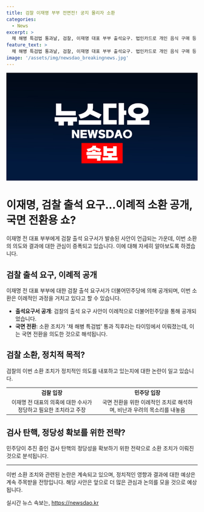 ```yaml
---
title: 검찰 이재명 부부 전면전! 궁지 몰리자 소환
categories:
  - News
excerpt: >
  채 해병 특검법 통과날, 검찰, 이재명 대표 부부 출석요구. 법인카드로 개인 음식 구매 등 의혹. 민주당, 국면 전환용 쇼 비판. 이재명 7번째 검찰 소환, 민주당 탄핵조사 추진 정당화 목적 주장. 국민의힘 이 대표 지키기 위한 무도한 행동. 7월 중순 탄핵 검사 법사위 심판 예정.
feature_text: >
  채 해병 특검법 통과날, 검찰, 이재명 대표 부부 출석요구. 법인카드로 개인 음식 구매 등 의혹. 민주당, 국면 전환용 쇼 비판. 이재명 7번째 검찰 소환, 민주당 탄핵조사 추진 정당화 목적 주장. 국민의힘 이 대표 지키기 위한 무도한 행동. 7월 중순 탄핵 검사 법사위 심판 예정.
image: '/assets/img/newsdao_breakingnews.jpg'
---
```


<p><img src="/assets/img/newsdao_breakingnews.jpg" alt="bookingtag 속보" /></p>

<h1>이재명, 검찰 출석 요구…이례적 소환 공개, 국면 전환용 쇼?</h1>

<p data-ke-size="size16">이재명 전 대표 부부에게 검찰 출석 요구서가 발송된 사안이 언급되는 가운데, 이번 소환의 의도와 결과에 대한 관심이 증폭되고 있습니다. 이에 대해 자세히 알아보도록 하겠습니다.</p>

<h2 data-ke-size="size26">검찰 출석 요구, 이례적 공개</h2>

<p data-ke-size="size16">이재명 전 대표 부부에 대한 검찰 출석 요구서가 더불어민주당에 의해 공개되며, 이번 소환은 이례적인 과정을 거치고 있다고 할 수 있습니다.</p>

<ul>
  <li><b>출석요구서 공개</b>: 검찰의 출석 요구 사안이 이례적으로 더불어민주당을 통해 공개되었습니다.</li>
  <li><b>국면 전환</b>: 소환 조치가 '채 해병 특검법' 통과 직후라는 타이밍에서 이뤄졌는데, 이는 국면 전환을 의도한 것으로 해석됩니다.</li>
</ul>

<h2 data-ke-size="size26">검찰 소환, 정치적 목적?</h2>

<p data-ke-size="size16">검찰의 이번 소환 조치가 정치적인 의도를 내포하고 있는지에 대한 논란이 일고 있습니다.</p>

<table>
  <tr>
    <td style="text-align: center; height: 17px;"><b>검찰 입장</b></td>
    <td style="text-align: center; height: 17px;"><b>민주당 입장</b></td>
  </tr>
  <tr>
    <td style="text-align: center; height: 17px;">이재명 전 대표의 의혹에 대한 수사가 정당하고 필요한 조치라고 주장</td>
    <td style="text-align: center; height: 17px;">국면 전환을 위한 이례적인 조치로 해석하며, 비난과 우려의 목소리를 내놓음</td>
  </tr>
</table>

<h2 data-ke-size="size26">검사 탄핵, 정당성 확보를 위한 전략?</h2>

<p data-ke-size="size16">민주당이 추진 중인 검사 탄핵의 정당성을 확보하기 위한 전략으로 소환 조치가 이뤄진 것으로 분석됩니다.</p>

<hr>

<p data-ke-size="size16">이번 소환 조치와 관련된 논란은 계속되고 있으며, 정치적인 영향과 결과에 대한 예상은 계속 주목받을 전망입니다. 해당 사안은 앞으로 더 많은 관심과 논의를 모을 것으로 예상됩니다.</p>
실시간 뉴스 속보는, <a href="https://newsdao.kr" rel="dofollow">https://newsdao.kr</a>



